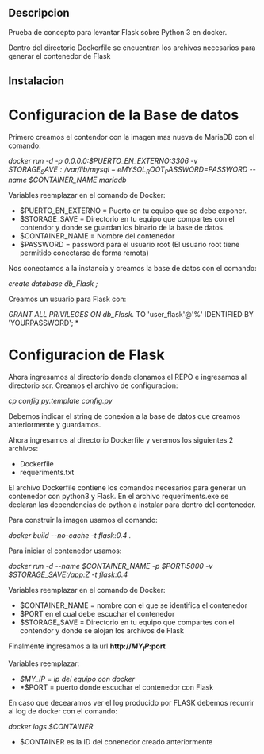 ## Descripcion
Prueba de concepto para levantar Flask sobre Python 3 en docker.

Dentro del directorio Dockerfile se encuentran los archivos necesarios para generar el contenedor de Flask 

## Instalacion

# Configuracion de la Base de datos
Primero creamos el contendor con la imagen mas nueva de MariaDB con el comando:

*docker run -d -p 0.0.0.0:$PUERTO_EN_EXTERNO:3306 -v $STORAGE_SAVE:/var/lib/mysql -e MYSQL_ROOT_PASSWORD=$PASSWORD --name $CONTAINER_NAME mariadb*

Variables reemplazar en el comando de Docker:
* $PUERTO_EN_EXTERNO = Puerto en tu equipo que se debe exponer.
* $STORAGE_SAVE = Directorio en tu equipo que compartes con el contendor y donde se guardan los binario de la base de datos.
* $CONTAINER_NAME = Nombre del contenedor
* $PASSWORD = password para el usuario root (El usuario root tiene permitido conectarse de forma remota)

Nos conectamos a la instancia y creamos la base de datos con el comando:

*create database db_Flask ;*

Creamos un usuario para Flask con:

*GRANT ALL PRIVILEGES ON db_Flask.* TO 'user_flask'@'%' IDENTIFIED BY 'YOURPASSWORD'; *

# Configuracion de Flask

Ahora ingresamos al directorio donde clonamos el REPO e ingresamos al directorio scr.
Creamos el archivo de configuracion:

*cp config.py.template config.py*

Debemos indicar el string de conexion a la base de datos que creamos anteriormente y guardamos.


Ahora ingresamos al directorio Dockerfile y veremos los siguientes 2 archivos:
* Dockerfile
* requeriments.txt

El archivo Dockerfile contiene los comandos necesarios para generar un contenedor con python3 y Flask. En el archivo requeriments.exe se declaran las dependencias de python a instalar para dentro del contenedor.

Para construir la imagen usamos el comando:

*docker build --no-cache -t flask:0.4 .*

Para iniciar el contenedor usamos:

*docker run -d --name $CONTAINER_NAME -p $PORT:5000 -v $STORAGE_SAVE:/app:Z -t flask:0.4*

Variables reemplazar en el comando de Docker:
* $CONTAINER_NAME = nombre con el que se identifica el contenedor
* $PORT en el cual debe escuchar el contenedor
* $STORAGE_SAVE = Directorio en tu equipo que compartes con el contendor y donde se alojan los archivos de Flask



Finalmente ingresamos a la url **http://$MY_IP:$port**

Variables reemplazar:
* *$MY_IP = ip del equipo con docker*
* *$PORT = puerto donde escuchar el contenedor con Flask

En caso que decearamos ver el log producido por FLASK debemos recurrir al log de docker con el comando:

*docker logs $CONTAINER*

* $CONTAINER es la ID del conenedor creado anteriormente
